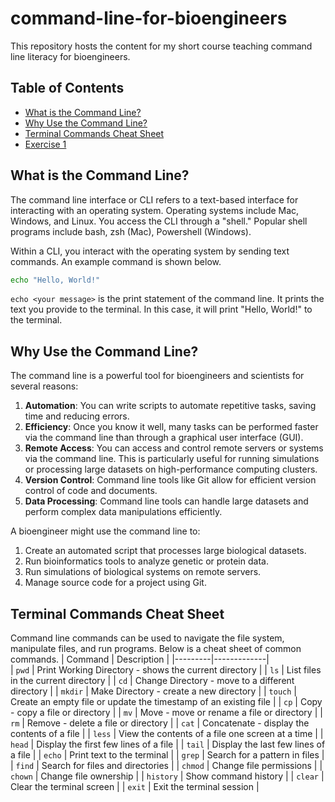 # command-line-for-bioengineers

This repository hosts the content for my short course teaching command line literacy for bioengineers.

## Table of Contents
- [What is the Command Line?](#what-is-the-command-line)
- [Why Use the Command Line?](#why-use-the-command-line)
- [Terminal Commands Cheat Sheet](#terminal-commands-cheat-sheet)
- [Exercise 1](./exercise-1)

## What is the Command Line?
The command line interface or CLI refers to a text-based interface for interacting with an operating system. Operating systems include Mac, Windows, and Linux. You access the CLI through a "shell." Popular shell programs include bash, zsh (Mac), Powershell (Windows). 

Within a CLI, you interact with the operating system by sending text commands. An example command is shown below. 

```sh
echo "Hello, World!"
```
`echo <your message>` is the print statement of the command line. It prints the text you provide to the terminal. In this case, it will print "Hello, World!" to the terminal. 

## Why Use the Command Line?
The command line is a powerful tool for bioengineers and scientists for several reasons:
1. **Automation**: You can write scripts to automate repetitive tasks, saving time and reducing errors.
2. **Efficiency**: Once you know it well, many tasks can be performed faster via the command line than through a graphical user interface (GUI).
3. **Remote Access**: You can access and control remote servers or systems via the command line. This is particularly useful for running simulations or processing large datasets on high-performance computing clusters.
4. **Version Control**: Command line tools like Git allow for efficient version control of code and documents.      
5. **Data Processing**: Command line tools can handle large datasets and perform complex data manipulations efficiently.

A bioengineer might use the command line to:
1. Create an automated script that processes large biological datasets.
2. Run bioinformatics tools to analyze genetic or protein data.
3. Run simulations of biological systems on remote servers.
4. Manage source code for a project using Git.

## Terminal Commands Cheat Sheet
Command line commands can be used to navigate the file system, manipulate files, and run programs. Below is a cheat sheet of common commands.
| Command | Description |
|---------|-------------|   
| `pwd` | Print Working Directory - shows the current directory |
| `ls` | List files in the current directory |
| `cd` | Change Directory - move to a different directory |
| `mkdir` | Make Directory - create a new directory |
| `touch` | Create an empty file or update the timestamp of an existing file |
| `cp` | Copy - copy a file or directory |
| `mv` | Move - move or rename a file or directory |
| `rm` | Remove - delete a file or directory |
| `cat` | Concatenate - display the contents of a file |
| `less` | View the contents of a file one screen at a time |
| `head` | Display the first few lines of a file |
| `tail` | Display the last few lines of a file |
| `echo` | Print text to the terminal |
| `grep` | Search for a pattern in files |
| `find` | Search for files and directories |
| `chmod` | Change file permissions |
| `chown` | Change file ownership |
| `history` | Show command history |
| `clear` | Clear the terminal screen |
| `exit` | Exit the terminal session |